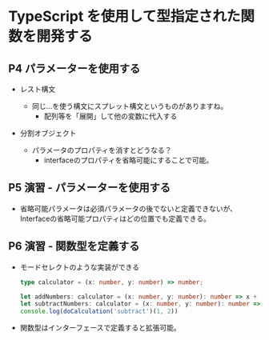 # TypeScript を使用して型指定された関数を開発する

## P4 パラメーターを使用する

- レスト構文
  - 同じ...を使う構文にスプレット構文というものがありますね。
    - 配列等を「展開」して他の変数に代入する

- 分割オブジェクト
  - パラメータのプロパティを消すとどうなる？
    - interfaceのプロパティを省略可能にすることで可能。

## P5 演習 - パラメーターを使用する

- 省略可能パラメータは必須パラメータの後でないと定義できないが、Interfaceの省略可能プロパティはどの位置でも定義できる。

## P6 演習 - 関数型を定義する

- モードセレクトのような実装ができる

    ``` typescript
    type calculator = (x: number, y: number) => number;

    let addNumbers: calculator = (x: number, y: number): number => x + y;
    let subtractNumbers: calculator = (x: number, y: number): number => x - y;
    console.log(doCalculation('subtract')(1, 2))
    ```

- 関数型はインターフェースで定義すると拡張可能。
